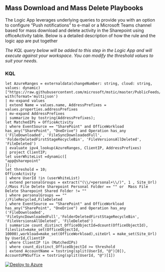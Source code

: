 ## Mass Download and Mass Delete Playbooks 

The Logic App leverages underlying queries to provide you with an option to configure “Push notifications” to e-mail or a Microsoft Teams channel based for mass download and delete activity in the Sharepoint using officeActivity table. Below is a detailed description of how the rule and the logic app are put together

<em>The KQL query below will be added to this step in the Logic App and will execute against your workspace. You can modify the threshold values to suit your needs.</em>

### KQL
```
let AzureRanges = externaldata(changeNumber: string, cloud: string, values: dynamic)
["https://raw.githubusercontent.com/microsoft/mstic/master/PublicFeeds/MSFTIPRanges/ServiceTags_Public.json"] with(format='multijson')
| mv-expand values
| extend Name = values.name, AddressPrefixes = values.properties.addressPrefixes
| mv-expand AddressPrefixes
| summarize by tostring(AddressPrefixes);
let MatchedIPs = OfficeActivity
| where EventSource == "SharePoint" and OfficeWorkload has_any("SharePoint", "OneDrive") and Operation has_any ('FileDownloaded', 'FileSyncDownloadedFull', 'FolderDeletedFirstStageRecycleBin', 'FileVersionsAllDeleted', 'FileDeleted')
| evaluate ipv4_lookup(AzureRanges, ClientIP, AddressPrefixes)
| project ClientIP;
let userWhiteList =dynamic([
"app@sharepoint"
]);
let threshold = 10;
OfficeActivity
| where UserId !in (userWhiteList)
| extend personalGroups = extract("(\\/+personal+\\/)", 1 , Site_Url)
//Mass File Delete Sharepoint Personal Folder == "" or  Mass File Delete Sharepoint Shared Folder != ""
| where personalGroups == ""
//FileRecycled,FileDeleted
| where EventSource == "SharePoint" and OfficeWorkload has_any("SharePoint", "OneDrive") and Operation has_any ('FileDownloaded', 'FileSyncDownloadedFull','FolderDeletedFirstStageRecycleBin', 'FileVersionsAllDeleted', 'FileDeleted')
| summarize count_distinct_OfficeObjectId=dcount(OfficeObjectId), fileslist=make_set(OfficeObjectId, 10000),workload=make_set(OfficeWorkload),siteUrl = make_set(Site_Url) by UserId,ClientIP
| where ClientIP !in (MatchedIPs)
| where count_distinct_OfficeObjectId >= threshold
| extend AccountName = tostring(split(UserId, "@")[0]), AccountUPNSuffix = tostring(split(UserId, "@")[1])
```

[![Deploy to Azure](https://aka.ms/deploytoazurebutton)](https://portal.azure.com/#create/Microsoft.Template/uri/[https%3A%2F%2Fraw.githubusercontent.com%2FAzure%2FAzure-Sentinel%2Fmaster%2FPlaybooks%2FSend-ConnectorHealthStatus%2Fazuredeploy.json](https://raw.githubusercontent.com/Mannai-Microsoft-Solutions/Incident-Response-Playbooks/refs/heads/main/Reports/Mass_Download_and_Mass_Delete/azuredeploy.json?token=GHSAT0AAAAAACYLKDRVT7GQPW4OTNXQXDW4ZYYRIFA))

